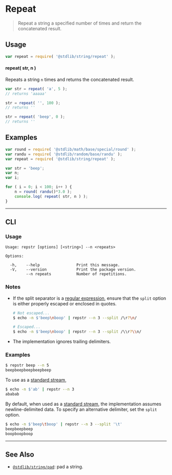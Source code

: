 <!--

@license Apache-2.0

Copyright (c) 2018 The Stdlib Authors.

Licensed under the Apache License, Version 2.0 (the "License");
you may not use this file except in compliance with the License.
You may obtain a copy of the License at

   http://www.apache.org/licenses/LICENSE-2.0

Unless required by applicable law or agreed to in writing, software
distributed under the License is distributed on an "AS IS" BASIS,
WITHOUT WARRANTIES OR CONDITIONS OF ANY KIND, either express or implied.
See the License for the specific language governing permissions and
limitations under the License.

-->

# Repeat

> Repeat a string a specified number of times and return the concatenated result.

<section class="usage">

## Usage

```javascript
var repeat = require( '@stdlib/string/repeat' );
```

#### repeat( str, n )

Repeats a string `n` times and returns the concatenated result.

```javascript
var str = repeat( 'a', 5 );
// returns 'aaaaa'

str = repeat( '', 100 );
// returns ''

str = repeat( 'beep', 0 );
// returns ''
```

</section>

<!-- /.usage -->

<section class="examples">

## Examples

<!-- eslint no-undef: "error" -->

```javascript
var round = require( '@stdlib/math/base/special/round' );
var randu = require( '@stdlib/random/base/randu' );
var repeat = require( '@stdlib/string/repeat' );

var str = 'beep';
var n;
var i;

for ( i = 0; i < 100; i++ ) {
    n = round( randu()*3.0 );
    console.log( repeat( str, n ) );
}
```

</section>

<!-- /.examples -->

* * *

<section class="cli">

## CLI

<section class="usage">

### Usage

```text
Usage: repstr [options] [<string>] --n <repeats>

Options:

  -h,    --help                Print this message.
  -V,    --version             Print the package version.
         --n repeats           Number of repetitions.
```

</section>

<!-- /.usage -->

<!-- CLI usage notes. Make sure to keep an empty line after the `section` element and another before the `/section` close. -->

<section class="notes">

### Notes

-   If the split separator is a [regular expression][mdn-regexp], ensure that the `split` option is either properly escaped or enclosed in quotes.

    ```bash
    # Not escaped...
    $ echo -n $'beep\nboop' | repstr --n 3 --split /\r?\n/

    # Escaped...
    $ echo -n $'beep\nboop' | repstr --n 3 --split /\\r?\\n/
    ```

-   The implementation ignores trailing delimiters.

</section>

<!-- /.notes -->

<section class="examples">

### Examples

```bash
$ repstr beep --n 5
beepbeepbeepbeepbeep
```

To use as a [standard stream][standard-streams],

```bash
$ echo -n $'ab' | repstr --n 3
ababab
```

By default, when used as a [standard stream][standard-streams], the implementation assumes newline-delimited data. To specify an alternative delimiter, set the `split` option.

```bash
$ echo -n $'beep\tboop' | repstr --n 3 --split '\t'
beepbeepbeep
boopboopboop
```

</section>

<!-- /.examples -->

</section>

<!-- /.cli -->

<!-- Section for related `stdlib` packages. Do not manually edit this section, as it is automatically populated. -->

<section class="related">

* * *

## See Also

-   <span class="package-name">[`@stdlib/string/pad`][@stdlib/string/pad]</span><span class="delimiter">: </span><span class="description">pad a string.</span>

</section>

<!-- /.related -->

<!-- Section for all links. Make sure to keep an empty line after the `section` element and another before the `/section` close. -->

<section class="links">

[standard-streams]: https://en.wikipedia.org/wiki/Standard_streams

[mdn-regexp]: https://developer.mozilla.org/en-US/docs/Web/JavaScript/Guide/Regular_Expressions

<!-- <related-links> -->

[@stdlib/string/pad]: https://github.com/stdlib-js/string/tree/main/pad

<!-- </related-links> -->

</section>

<!-- /.links -->

